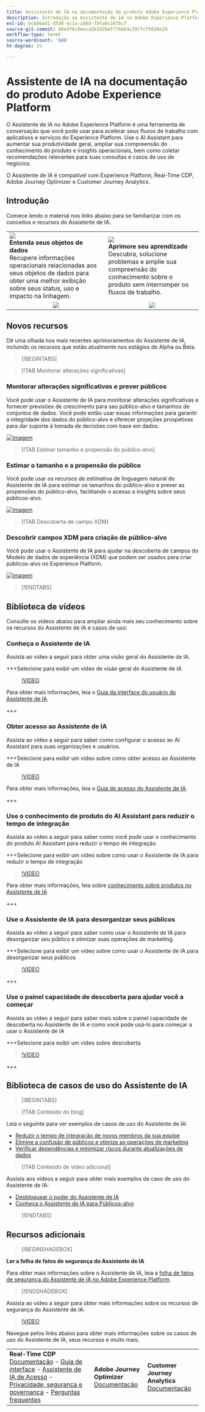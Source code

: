 ```yaml
---
title: Assistente de IA na documentação do produto Adobe Experience Platform
description: Introdução ao Assistente de IA no Adobe Experience Platform.
exl-id: bcb86a41-d5d8-4c1a-a86d-79fa0c167bc7
source-git-commit: 86edf0c8eeca5b3d2be5776664c397fcf5028e29
workflow-type: tm+mt
source-wordcount: '688'
ht-degree: 1%

---
```


# Assistente de IA na documentação do produto Adobe Experience Platform

O Assistente de IA no Adobe Experience Platform é uma ferramenta de conversação que você pode usar para acelerar seus fluxos de trabalho com aplicativos e serviços do Experience Platform. Use o AI Assistant para aumentar sua produtividade geral, ampliar sua compreensão do conhecimento do produto e insights operacionais, bem como coletar recomendações relevantes para suas consultas e casos de uso de negócios.

O Assistente de IA é compatível com Experience Platform, Real-Time CDP, Adobe Journey Optimizer e Customer Journey Analytics.

## Introdução

Comece lendo o material nos links abaixo para se familiarizar com os conceitos e recursos do Assistente de IA.

<table style="table-layout:fixed">
  <tr style="border: 0;">
    <td>
    <a href="./home.md#operational-insights"><img src="./assets/landing/ai-get-started.png" style="width:" 100%;max-height: 100%"></a>
    <div><strong>Entenda seus objetos de dados</strong><br/>Recupere informações operacionais relacionadas aos seus objetos de dados para obter uma melhor exibição sobre seus status, uso e impacto na linhagem.</div>
    </td>
    <td>
    <a href="./home.md#product-knowledge"><img src="./assets/landing/ai-audience.png" style="width:" 100%;max-height: 100%"></a>
    <div><strong>Aprimore seu aprendizado</strong><br/>Descubra, solucione problemas e amplie sua compreensão do conhecimento sobre o produto sem interromper os fluxos de trabalho.</div>
    </td>
  </tr>
  <tr style="border: 0;">
    <td align="center"><a href="./home.md"><img src="../rtcdp/assets/do-not-localize/learn-more-button.svg"></a></td>
    <td align="center"><a href="./home.md#product-knowledge"><img src="../rtcdp/assets/do-not-localize/learn-more-button.svg"></a></td>
    </tr>
</table>


## Novos recursos

Dê uma olhada nos mais recentes aprimoramentos do Assistente de IA, incluindo os recursos que estão atualmente nos estágios de Alpha ou Beta.

>[!BEGINTABS]

>[!TAB Monitorar alterações significativas]

### Monitorar alterações significativas e prever públicos

Você pode usar o Assistente de IA para monitorar alterações significativas e fornecer previsões de crescimento para seu público-alvo e tamanhos de conjuntos de dados. Você pode então usar essas informações para garantir a integridade dos dados do público-alvo e oferecer projeções prospetivas para dar suporte à tomada de decisões com base em dados.

[![imagem](../rtcdp/assets/do-not-localize/learn-more-button.svg)](./new-features/audience-forecasting.md)

>[!TAB Estimar tamanho e propensão do público-alvo]

### Estimar o tamanho e a propensão do público

Você pode usar os recursos de estimativa de linguagem natural do Assistente de IA para estimar os tamanhos do público-alvo e prever as propensões do público-alvo, facilitando o acesso a insights sobre seus públicos-alvo.

[![imagem](../rtcdp/assets/do-not-localize/learn-more-button.svg)](./new-features/natural-language.md)

>[!TAB Descoberta de campo XDM]

### Descobrir campos XDM para criação de público-alvo

Você pode usar o Assistente de IA para ajudar na descoberta de campos do Modelo de dados de experiência (XDM) que podem ser usados para criar públicos-alvo no Experience Platform.

[![imagem](../rtcdp/assets/do-not-localize/learn-more-button.svg)](./new-features/xdm-field-discovery.md)

>[!ENDTABS]

## Biblioteca de vídeos

Consulte os vídeos abaixo para ampliar ainda mais seu conhecimento sobre os recursos do Assistente de IA e casos de uso:

### Conheça o Assistente de IA

Assista ao vídeo a seguir para obter uma visão geral do Assistente de IA.

+++Selecione para exibir um vídeo de visão geral do Assistente de IA

>[!VIDEO](https://video.tv.adobe.com/v/3429845?learn=on)

Para obter mais informações, leia o [Guia da interface do usuário do Assistente de IA](ui-guide.md).

+++

### Obter acesso ao Assistente de IA

Assista ao vídeo a seguir para saber como configurar o acesso ao AI Assistant para suas organizações e usuários.

+++Selecione para exibir um vídeo sobre como obter acesso ao Assistente de IA

>[!VIDEO](https://video.tv.adobe.com/v/3436470/?learn=on)

Para obter mais informações, leia o [Guia de acesso do Assistente de IA](access.md).

+++

### Use o conhecimento de produto do AI Assistant para reduzir o tempo de integração

Assista ao vídeo a seguir para saber como você pode usar o conhecimento do produto AI Assistant para reduzir o tempo de integração.

+++Selecione para exibir um vídeo sobre como usar o Assistente de IA para reduzir o tempo de integração

>[!VIDEO](https://video.tv.adobe.com/v/3438032/?learn=on)

Para obter mais informações, leia sobre [conhecimento sobre produtos no Assistente de IA](home.md#product-knowledge)

+++

### Use o Assistente de IA para desorganizar seus públicos

Assista ao vídeo a seguir para saber como usar o Assistente de IA para desorganizar seu público e otimizar suas operações de marketing.

+++Selecione para exibir um vídeo sobre como usar o Assistente de IA para desorganizar seus públicos

>[!VIDEO](https://video.tv.adobe.com/v/3435532?learn=on)

+++

### Use o painel capacidade de descoberta para ajudar você a começar

Assista ao vídeo a seguir para saber mais sobre o painel capacidade de descoberta no Assistente de IA e como você pode usá-lo para começar a usar o Assistente de IA

+++Selecione para exibir um vídeo sobre descoberta

>[!VIDEO](https://video.tv.adobe.com/v/3440962/?learn=on)

+++

## Biblioteca de casos de uso do Assistente de IA

>[!BEGINTABS]

>[!TAB Conteúdo do blog]

Leia o seguinte para ver exemplos de casos de uso do Assistente de IA:

* [Reduzir o tempo de integração de novos membros da sua equipe](https://experienceleaguecommunities.adobe.com/t5/adobe-experience-platform-blogs/onboard-new-team-members-in-less-than-half-the-time-with-ai/ba-p/706153)
* [Elimine a confusão de públicos e otimize as operações de marketing](https://experienceleaguecommunities.adobe.com/t5/adobe-experience-platform-blogs/ai-assistant-helps-optimize-marketing-operations-by-de/ba-p/696002)
* [Verificar dependências e minimizar riscos durante atualizações de dados](https://experienceleaguecommunities.adobe.com/t5/adobe-experience-platform-blogs/ai-assistant-minimizes-risk-during-data-updates-by-checking/ba-p/713364)

>[!TAB Conteúdo de vídeo adicional]

Assista aos vídeos a seguir para obter mais exemplos de caso de uso do Assistente de IA:

* [Desbloquear o poder do Assistente de IA](https://www.youtube.com/watch?v=J48CNmcV7wc)
* [Conheça o Assistente de IA para Públicos-alvo](https://www.youtube.com/live/DYsyii7ldck)

>[!ENDTABS]

## Recursos adicionais

>[!BEGINSHADEBOX]

**Ler a folha de fatos de segurança do Assistente de IA**

Para obter mais informações sobre o Assistente de IA, leia a [folha de fatos de segurança do Assistente de IA no Adobe Experience Platform](https://www.adobe.com/content/dam/cc/en/trust-center/ungated/whitepapers/experience-cloud/adobe-ai-assistant-in-aep-security-fact-sheet.pdf).

>[!ENDSHADEBOX]

Assista ao vídeo a seguir para obter mais informações sobre os recursos de segurança do Assistente de IA:

>[!VIDEO](https://video.tv.adobe.com/v/3441066/?learn=on)

Navegue pelos links abaixo para obter mais informações sobre os casos de uso do Assistente de IA, seus recursos e muito mais.

<table style="table-layout:fixed"><tr style="border: 0;">
<td><strong>Real-Time CDP</strong><br/>
<a href="./home.md" target="_blank">Documentação</a> - <a href="./ui-guide.md" target="_blank">Guia de interface</a> - <a href="./access.md" target="_blank">Assistente de IA de Acesso</a> - <a href="./privacy.md" target="_blank">Privacidade, segurança e governança</a> - <a href="./faq.md" target="_blank">Perguntas frequentes</a>
</td>
<td><strong>Adobe Journey Optimizer</strong><br/>
<a href="https://experienceleague.adobe.com/en/docs/journey-optimizer/using/get-started/ai-assistant" target="_blank">Documentação</a>
</td>
<td><strong>Customer Journey Analytics</strong><br/>
<a href="https://experienceleague.adobe.com/en/docs/analytics-platform/using/ai-assistant" target="_blank">Documentação</a>
</td>
</tr></table>
